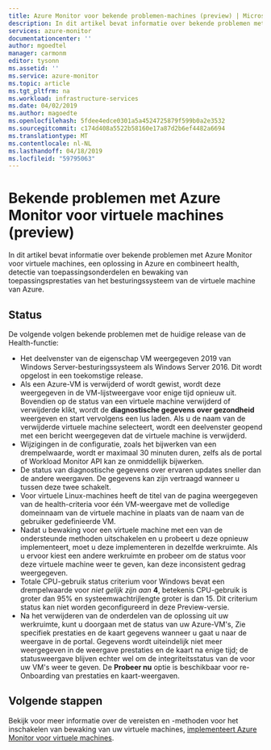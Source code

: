 ```yaml
---
title: Azure Monitor voor bekende problemen-machines (preview) | Microsoft Docs
description: In dit artikel bevat informatie over bekende problemen met Azure Monitor voor virtuele machines, een oplossing in Azure en combineert status, toepassing afhankelijkheid detectie en bewaking van toepassingsprestaties van het besturingssysteem van de virtuele machine van Azure.
services: azure-monitor
documentationcenter: ''
author: mgoedtel
manager: carmonm
editor: tysonn
ms.assetid: ''
ms.service: azure-monitor
ms.topic: article
ms.tgt_pltfrm: na
ms.workload: infrastructure-services
ms.date: 04/02/2019
ms.author: magoedte
ms.openlocfilehash: 5fdee4edce0301a5a4524725879f599b0a2e3532
ms.sourcegitcommit: c174d408a5522b58160e17a87d2b6ef4482a6694
ms.translationtype: MT
ms.contentlocale: nl-NL
ms.lasthandoff: 04/18/2019
ms.locfileid: "59795063"
---
```

# <a name="known-issues-with-azure-monitor-for-vms-preview"></a>Bekende problemen met Azure Monitor voor virtuele machines (preview)

In dit artikel bevat informatie over bekende problemen met Azure Monitor voor virtuele machines, een oplossing in Azure en combineert health, detectie van toepassingsonderdelen en bewaking van toepassingsprestaties van het besturingssysteem van de virtuele machine van Azure. 

## <a name="health"></a>Status 
De volgende volgen bekende problemen met de huidige release van de Health-functie:

- Het deelvenster van de eigenschap VM weergegeven 2019 van Windows Server-besturingssysteem als Windows Server 2016. Dit wordt opgelost in een toekomstige release.
- Als een Azure-VM is verwijderd of wordt gewist, wordt deze weergegeven in de VM-lijstweergave voor enige tijd opnieuw uit. Bovendien op de status van een virtuele machine verwijderd of verwijderde klikt, wordt de **diagnostische gegevens over gezondheid** weergeven en start vervolgens een lus laden. Als u de naam van de verwijderde virtuele machine selecteert, wordt een deelvenster geopend met een bericht weergegeven dat de virtuele machine is verwijderd.
- Wijzigingen in de configuratie, zoals het bijwerken van een drempelwaarde, wordt er maximaal 30 minuten duren, zelfs als de portal of Workload Monitor API kan ze onmiddellijk bijwerken. 
- De status van diagnostische gegevens over ervaren updates sneller dan de andere weergaven. De gegevens kan zijn vertraagd wanneer u tussen deze twee schakelt. 
- Voor virtuele Linux-machines heeft de titel van de pagina weergegeven van de health-criteria voor één VM-weergave met de volledige domeinnaam van de virtuele machine in plaats van de naam van de gebruiker gedefinieerde VM. 
- Nadat u bewaking voor een virtuele machine met een van de ondersteunde methoden uitschakelen en u probeert u deze opnieuw implementeert, moet u deze implementeren in dezelfde werkruimte. Als u ervoor kiest een andere werkruimte en probeer om de status voor deze virtuele machine weer te geven, kan deze inconsistent gedrag weergegeven.
- Totale CPU-gebruik status criterium voor Windows bevat een drempelwaarde voor *niet gelijk zijn aan* **4**, betekenis CPU-gebruik is groter dan 95% en systeemwachtrijlengte groter is dan 15. Dit criterium status kan niet worden geconfigureerd in deze Preview-versie.  
- Na het verwijderen van de onderdelen van de oplossing uit uw werkruimte, kunt u doorgaan met de status van uw Azure-VM's, Zie specifiek prestaties en de kaart gegevens wanneer u gaat u naar de weergave in de portal. Gegevens wordt uiteindelijk niet meer weergegeven in de weergave prestaties en de kaart na enige tijd; de statusweergave blijven echter wel om de integriteitsstatus van de voor uw VM's weer te geven. De **Probeer nu** optie is beschikbaar voor re-Onboarding van prestaties en kaart-weergaven.

## <a name="next-steps"></a>Volgende stappen
Bekijk voor meer informatie over de vereisten en -methoden voor het inschakelen van bewaking van uw virtuele machines, [implementeert Azure Monitor voor virtuele machines](vminsights-onboard.md).
